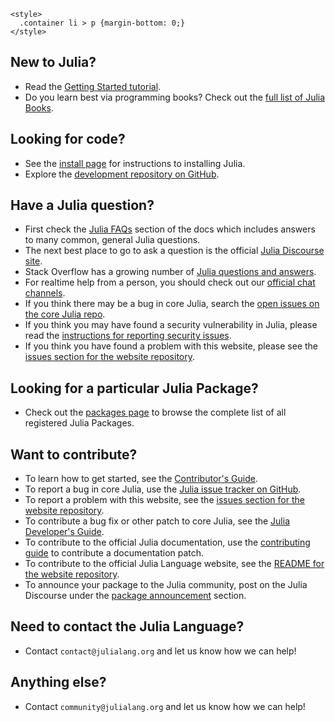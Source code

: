 ~~~
<style>
  .container li > p {margin-bottom: 0;}
</style>
~~~

## New to Julia?
 - Read the [Getting Started tutorial](https://docs.julialang.org/en/v1/manual/getting-started/).
 - Do you learn best via programming books? Check out the [full list of Julia Books](https://julialang.org/learning/#books).
 
## Looking for code?
 - See the [install page](/install/) for instructions to installing Julia.
 - Explore the [development repository on GitHub](https://github.com/JuliaLang/julia).

## Have a Julia question?
 - First check the [Julia FAQs](https://docs.julialang.org/en/v1/manual/faq/) section of the docs which includes answers to many common, general Julia questions.
 - The next best place to go to ask a question is the official [Julia Discourse site](https://discourse.julialang.org).
 - Stack Overflow has a growing number of [Julia questions and answers](https://stackoverflow.com/questions/tagged/julia).
 - For realtime help from a person, you should check out our [official chat channels](/community/#chat).
 - If you think there may be a bug in core Julia, search the [open issues on the core Julia repo](https://github.com/JuliaLang/julia/issues).
 - If you think you may have found a security vulnerability in Julia, please read the [instructions for reporting security issues](https://github.com/JuliaLang/julia/security/policy).
 - If you think you have found a problem with this website, please see the [issues section for the website repository](https://github.com/JuliaLang/www.julialang.org/issues).

## Looking for a particular Julia Package?
 - Check out the [packages page](/packages/) to browse the complete list of all registered Julia Packages.

## Want to contribute?

 - To learn how to get started, see the [Contributor's Guide](/contribute).
 - To report a bug in core Julia, use the [Julia issue tracker on GitHub](https://github.com/JuliaLang/julia/issues).
 - To report a problem with this website, see the [issues section for the website repository](https://github.com/JuliaLang/www.julialang.org). 
 - To contribute a bug fix or other patch to core Julia, see the [Julia Developer's Guide](https://github.com/JuliaLang/julia/blob/master/CONTRIBUTING.md).
 - To contribute to the official Julia documentation, use the [contributing guide](https://github.com/JuliaLang/julia/blob/master/CONTRIBUTING.md#improving-documentation) to contribute a documentation patch.
 - To contribute to the official Julia Language website, see the [README for the website repository](https://github.com/JuliaLang/www.julialang.org#readme). 
 - To announce your package to the Julia community, post on the Julia Discourse under the [package announcement](https://discourse.julialang.org/c/package-announcements/60) section. 
 
## Need to contact the Julia Language?
 - Contact `contact@julialang.org` and let us know how we can help!
 
## Anything else?
 - Contact `community@julialang.org` and let us know how we can help!
